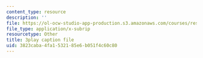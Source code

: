 ```yaml
---
content_type: resource
description: ''
file: https://ol-ocw-studio-app-production.s3.amazonaws.com/courses/res-6-006-video-demonstrations-in-lasers-and-optics-spring-2008/3823caba4fa1532185e6b051f4c60c80_9pD-NW8rsdI.vtt
file_type: application/x-subrip
resourcetype: Other
title: 3play caption file
uid: 3823caba-4fa1-5321-85e6-b051f4c60c80
---
```

